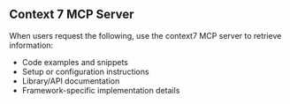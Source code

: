 ## Context 7 MCP Server

When users request the following, use the context7 MCP server to retrieve information:

- Code examples and snippets
- Setup or configuration instructions
- Library/API documentation
- Framework-specific implementation details
